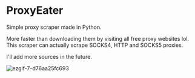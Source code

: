 # ProxyEater
Simple proxy scraper made in Python.

More faster than downloading them by visiting all free proxy websites lol.
This scraper can actually scrape SOCKS4, HTTP and SOCKS5 proxies.

I'll add more sources in the future.

![ezgif-7-d76aa25fc693](https://user-images.githubusercontent.com/49789253/112891134-0d92eb00-90d8-11eb-9e63-13fa26a3ee48.gif)




